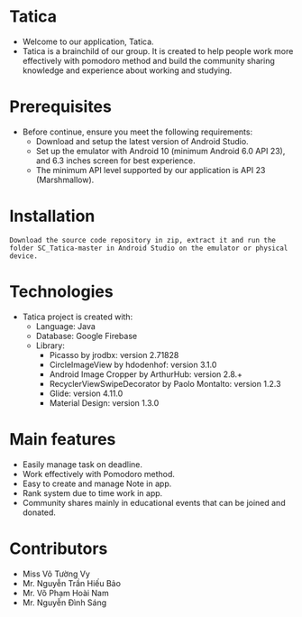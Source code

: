 # Tatica
* Welcome to our application, Tatica. 
* Tatica is a brainchild of our group. It is created to help people work more effectively with pomodoro method and build the community sharing knowledge and experience about working and studying.

# Prerequisites
* Before continue, ensure you meet the following requirements:
	* Download and setup the latest version of Android Studio.
	* Set up the emulator with Android 10 (minimum Android 6.0 API 23), and 6.3 inches screen for best experience.
	* The minimum API level supported by our application is API 23 (Marshmallow).
	
# Installation
	Download the source code repository in zip, extract it and run the folder SC_Tatica-master in Android Studio on the emulator or physical device.

# Technologies
* Tatica project is created with:
	* Language: Java
	* Database: Google Firebase
	* Library:
		* Picasso by jrodbx: version 2.71828
		* CircleImageView by hdodenhof: version 3.1.0 
		* Android Image Cropper by ArthurHub: version 2.8.+
		* RecyclerViewSwipeDecorator by Paolo Montalto: version 1.2.3
		* Glide: version 4.11.0
		* Material Design: version 1.3.0
		
# Main features
* Easily manage task on deadline. 
* Work effectively with Pomodoro method.
* Easy to create and manage Note in app.
* Rank system due to time work in app.  
* Community shares mainly in educational events that can be joined and donated.

# Contributors
* Miss Võ Tường Vy
* Mr. Nguyễn Trần Hiếu Bảo
* Mr. Võ Phạm Hoài Nam
* Mr. Nguyễn Đình Sáng
